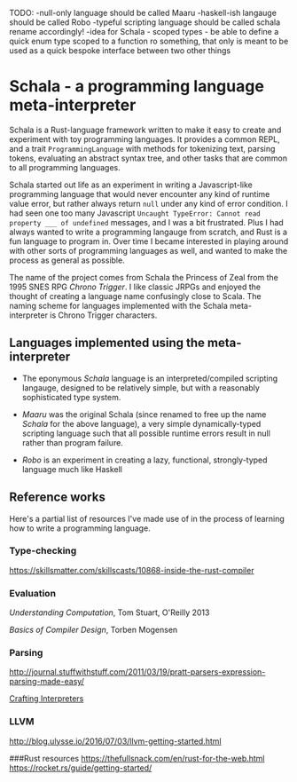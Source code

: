 
TODO:
-null-only language should be called Maaru
-haskell-ish langauge should be called Robo
-typeful scripting language should be called schala
rename accordingly!
-idea for Schala - scoped types - be able to define a quick enum type scoped to a function ro something, that only
is meant to be used as a quick bespoke interface between two other things

# Schala - a programming language meta-interpreter

Schala is a Rust-language framework written to make it easy to
create and experiment with toy programming languages. It provides
a common REPL, and a trait `ProgrammingLanguage` with methods
for tokenizing text, parsing tokens, evaluating an abstract syntax tree,
and other tasks that are common to all programming languages.

Schala started out life as an experiment in writing a Javascript-like
programming language that would never encounter any kind of runtime value
error, but rather always return `null` under any kind of error condition. I had
seen one too many Javascript `Uncaught TypeError: Cannot read property ___ of
undefined` messages, and I was a bit frustrated.  Plus I had always wanted to
write a programming langauge from scratch, and Rust is a fun language to
program in.  Over time I became interested in playing around with other sorts
of programming languages as well, and wanted to make the process as general as
possible.

The name of the project comes from Schala the Princess of Zeal from the 1995
SNES RPG *Chrono Trigger*. I like classic JRPGs and enjoyed the thought of
creating a language name confusingly close to Scala. The naming scheme for
languages implemented with the Schala meta-interpreter is Chrono Trigger
characters.

## Languages implemented using the meta-interpreter

* The eponymous *Schala* language is an interpreted/compiled scripting langauge,
designed to be relatively simple, but with a reasonably sophisticated type
system.

* *Maaru* was the original Schala (since renamed to free up the name *Schala*
  for the above language), a very simple dynamically-typed scripting language
  such that all possible runtime errors result in null rather than program
  failure.

* *Robo* is an experiment in creating a lazy, functional, strongly-typed language
much like Haskell

## Reference works

Here's a partial list of resources I've made use of in the process
of learning how to write a programming language.

### Type-checking
https://skillsmatter.com/skillscasts/10868-inside-the-rust-compiler

### Evaluation
*Understanding Computation*, Tom Stuart, O'Reilly 2013

*Basics of Compiler Design*, Torben Mogensen

### Parsing
http://journal.stuffwithstuff.com/2011/03/19/pratt-parsers-expression-parsing-made-easy/

[Crafting Interpreters](http://www.craftinginterpreters.com/)

### LLVM
http://blog.ulysse.io/2016/07/03/llvm-getting-started.html

###Rust resources
https://thefullsnack.com/en/rust-for-the-web.html
https://rocket.rs/guide/getting-started/
